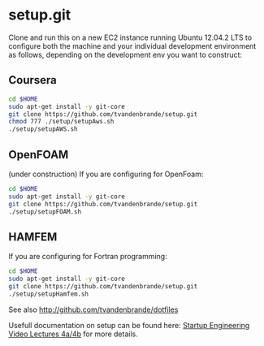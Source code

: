setup.git
=========
Clone and run this on a new EC2 instance running Ubuntu 12.04.2 LTS to
configure both the machine and your individual development environment as
follows, depending on the development env you want to construct:


Coursera
--------

```sh
cd $HOME
sudo apt-get install -y git-core
git clone https://github.com/tvandenbrande/setup.git
chmod 777 ./setup/setupAws.sh
./setup/setupAWS.sh   
```

OpenFOAM
--------
(under construction) If you are configuring for OpenFoam:

```sh
cd $HOME
sudo apt-get install -y git-core
git clone https://github.com/tvandenbrande/setup.git
./setup/setupFOAM.sh   
```

HAMFEM
------
If you are configuring for Fortran programming:

```sh
cd $HOME
sudo apt-get install -y git-core
git clone https://github.com/tvandenbrande/setup.git
./setup/setupHamfem.sh   
```


See also http://github.com/tvandenbrande/dotfiles 

Usefull documentation on setup can be found here: [Startup Engineering Video Lectures 4a/4b](https://class.coursera.org/startup-001/lecture/index)
for more details.





